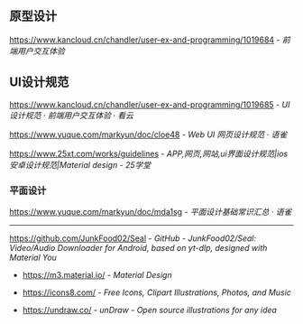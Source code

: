 ## 原型设计

https://www.kancloud.cn/chandler/user-ex-and-programming/1019684 - *前端用户交互体验*

## UI设计规范

https://www.kancloud.cn/chandler/user-ex-and-programming/1019685 - *UI设计规范 · 前端用户交互体验 · 看云*

https://www.yuque.com/markyun/doc/cloe48 - *Web UI 网页设计规范 · 语雀*

https://www.25xt.com/works/guidelines - *APP,网页,网站,ui界面设计规范|ios 安卓设计规范|Material design - 25学堂*

### 平面设计

https://www.yuque.com/markyun/doc/mda1sg - *平面设计基础常识汇总 · 语雀*

---

https://github.com/JunkFood02/Seal - *GitHub - JunkFood02/Seal: Video/Audio Downloader for Android, based on yt-dlp, designed with Material You*

- https://m3.material.io/ - *Material Design*

- https://icons8.com/ - *Free Icons, Clipart Illustrations, Photos, and Music*

- https://undraw.co/ - *unDraw - Open source illustrations for any idea*



